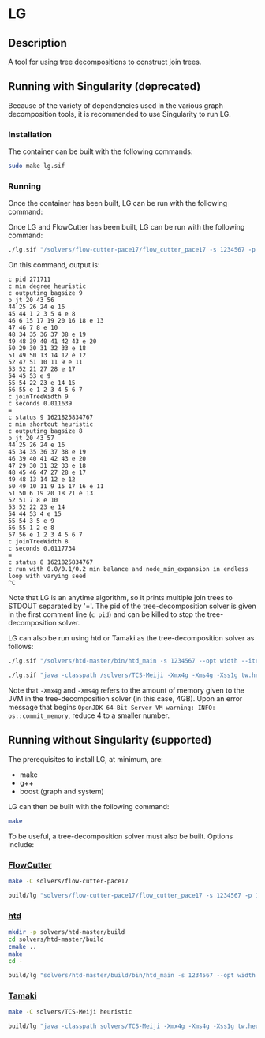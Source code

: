 # LG

## Description

A tool for using tree decompositions to construct join trees.

## Running with Singularity (deprecated)

Because of the variety of dependencies used in the various graph decomposition tools, it is recommended to use Singularity to run LG.

### Installation

The container can be built with the following commands:
```bash
sudo make lg.sif
```

### Running

Once the container has been built, LG can be run with the following command:

Once LG and FlowCutter has been built, LG can be run with the following command:
```bash
./lg.sif "/solvers/flow-cutter-pace17/flow_cutter_pace17 -s 1234567 -p 100" <../examples/s27_3_2.wpcnf
```

On this command, output is:
```
c pid 271711
c min degree heuristic
c outputing bagsize 9
p jt 20 43 56
44 25 26 24 e 16
45 44 1 2 3 5 4 e 8
46 6 15 17 19 20 16 18 e 13
47 46 7 8 e 10
48 34 35 36 37 38 e 19
49 48 39 40 41 42 43 e 20
50 29 30 31 32 33 e 18
51 49 50 13 14 12 e 12
52 47 51 10 11 9 e 11
53 52 21 27 28 e 17
54 45 53 e 9
55 54 22 23 e 14 15
56 55 e 1 2 3 4 5 6 7
c joinTreeWidth 9
c seconds 0.011639
=
c status 9 1621825834767
c min shortcut heuristic
c outputing bagsize 8
p jt 20 43 57
44 25 26 24 e 16
45 34 35 36 37 38 e 19
46 39 40 41 42 43 e 20
47 29 30 31 32 33 e 18
48 45 46 47 27 28 e 17
49 48 13 14 12 e 12
50 49 10 11 9 15 17 16 e 11
51 50 6 19 20 18 21 e 13
52 51 7 8 e 10
53 52 22 23 e 14
54 44 53 4 e 15
55 54 3 5 e 9
56 55 1 2 e 8
57 56 e 1 2 3 4 5 6 7
c joinTreeWidth 8
c seconds 0.0117734
=
c status 8 1621825834767
c run with 0.0/0.1/0.2 min balance and node_min_expansion in endless loop with varying seed
^C
```
Note that LG is an anytime algorithm, so it prints multiple join trees to STDOUT separated by '='.
The pid of the tree-decomposition solver is given in the first comment line (`c pid`) and can be killed to stop the tree-decomposition solver.

LG can also be run using htd or Tamaki as the tree-decomposition solver as follows:
```bash
./lg.sif "/solvers/htd-master/bin/htd_main -s 1234567 --opt width --iterations 0 --strategy challenge --print-progress --preprocessing full" <../examples/s27_3_2.wpcnf
```
```bash
./lg.sif "java -classpath /solvers/TCS-Meiji -Xmx4g -Xms4g -Xss1g tw.heuristic.MainDecomposer -s 1234567 -p 100" <../examples/s27_3_2.wpcnf
```
Note that `-Xmx4g` and `-Xms4g` refers to the amount of memory given to the JVM in the tree-decomposition solver (in this case, 4GB).
Upon an error message that begins `OpenJDK 64-Bit Server VM warning: INFO: os::commit_memory`, reduce 4 to a smaller number.

## Running without Singularity (supported)

The prerequisites to install LG, at minimum, are:
* make
* g++
* boost (graph and system)

LG can then be built with the following command:
```bash
make
```

To be useful, a tree-decomposition solver must also be built.
Options include:

### [FlowCutter](solvers/flow-cutter-pace17)
```bash
make -C solvers/flow-cutter-pace17
```
```bash
build/lg "solvers/flow-cutter-pace17/flow_cutter_pace17 -s 1234567 -p 100" <../examples/s27_3_2.wpcnf
```

### [htd](solvers/htd-master)
```bash
mkdir -p solvers/htd-master/build
cd solvers/htd-master/build
cmake ..
make
cd -
```
```bash
build/lg "solvers/htd-master/build/bin/htd_main -s 1234567 --opt width --iterations 0 --strategy challenge --print-progress --preprocessing full" <../examples/s27_3_2.wpcnf
```

### [Tamaki](solvers/TCS-Meiji)
```bash
make -C solvers/TCS-Meiji heuristic
```
```bash
build/lg "java -classpath solvers/TCS-Meiji -Xmx4g -Xms4g -Xss1g tw.heuristic.MainDecomposer -s 1234567 -p 100" <../examples/s27_3_2.wpcnf
```

